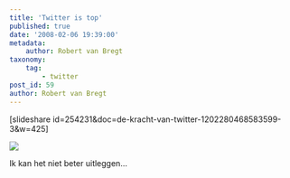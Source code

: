 ```yaml
---
title: 'Twitter is top'
published: true
date: '2008-02-06 19:39:00'
metadata:
    author: Robert van Bregt
taxonomy:
    tag:
        - twitter
post_id: 59
author: Robert van Bregt
---
```


[slideshare id=254231&amp;doc=de-kracht-van-twitter-1202280468583599-3&amp;w=425]

![](https://www.slideshare.net/erwblo/de-kracht-van-twitter)

Ik kan het niet beter uitleggen…